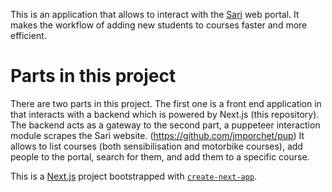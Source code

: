 This is an application that allows to interact with the [Sari](https://www.vku-pgs.asa.ch/fr/) web portal.
It makes the workflow of adding new students to courses faster and more efficient.

# Parts in this project

There are two parts in this project. The first one is a front end application in that interacts with a backend which is powered by Next.js (this repository).
The backend acts as a gateway to the second part, a puppeteer interaction module scrapes the Sari website. (https://github.com/jmporchet/pup)
It allows to list courses (both sensibilisation and motorbike courses), add people to the portal, search for them, and add them to a specific course.

This is a [Next.js](https://nextjs.org/) project bootstrapped with [`create-next-app`](https://github.com/vercel/next.js/tree/canary/packages/create-next-app).

